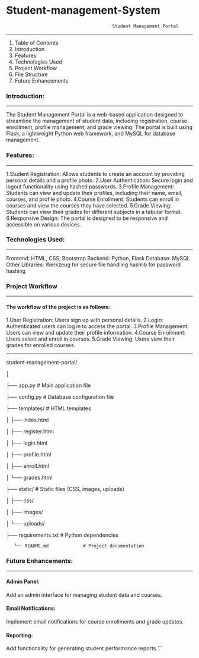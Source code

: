 # Student-management-System
                                            Student Management Portal
-----------------------------------------------------------------------------------------------------
1. Table of Contents
2. Introduction
3. Features
4. Technologies Used
5. Project Workflow
6. File Structure
7. Future Enhancements

### Introduction:
------------------------------------------------------------------
The Student Management Portal is a web-based application designed to streamline the management of student data,
including registration, course enrollment, profile management, and grade viewing. The portal is built using Flask,
a lightweight Python web framework, and MySQL for database management.

### Features:
----------------------------------------------------------------
1.Student Registration: Allows students to create an account by providing personal details and a profile photo.
2.User Authentication: Secure login and logout functionality using hashed passwords.
3.Profile Management: Students can view and update their profiles, including their name, email, courses, and profile photo.
4.Course Enrollment: Students can enroll in courses and view the courses they have selected.
5.Grade Viewing: Students can view their grades for different subjects in a tabular format.
6.Responsive Design: The portal is designed to be responsive and accessible on various devices.

 ### Technologies Used:
------------------------------------------------------------------
Frontend: HTML, CSS, Bootstrap
Backend: Python, Flask
Database: MySQL
Other Libraries:
Werkzeug for secure file handling
hashlib for password hashing

### Project Workflow
----------------------------------------------------------------
#### The workflow of the project is as follows:
1.User Registration: Users sign up with personal details.
2.Login: Authenticated users can log in to access the portal.
3.Profile Management: Users can view and update their profile information.
4.Course Enrollment: Users select and enroll in courses.
5.Grade Viewing: Users view their grades for enrolled courses.

--------------------------------------------------
student-management-portal/

│

├── app.py                # Main application file

├── config.py             # Database configuration file

├── templates/            # HTML templates

│      ├── index.html

│      ├── register.html

│      ├── login.html

│      ├── profile.html

│      ├── enroll.html

│      └── grades.html

├── static/               # Static files (CSS, images, uploads)

│     ├── css/

│     ├── images/

│     └── uploads/

├── requirements.txt      # Python dependencies

       └── README.md             # Project documentation






### Future Enhancements:
----------------------------------------------------------------------
#### Admin Panel: 
Add an admin interface for managing student data and courses.
#### Email Notifications:
Implement email notifications for course enrollments and grade updates.
#### Reporting:
Add functionality for generating student performance reports.```


















